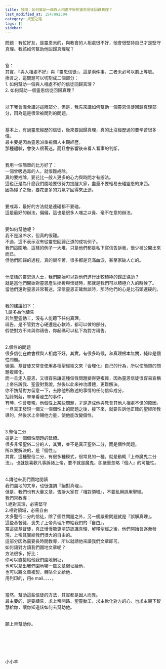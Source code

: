 ```yaml
---
title: 發問：如何幫助一個與人相處不好的靈恩信徒回歸真理？
last_modified_at: 1547992504
category: 成聖之路
tags: []
sidebar: 
---
```


<p>問題：有位好友，是靈恩派的，與教會的人相處很不好，他會很堅持自己才是堅守真理。我該如何幫助他回歸真理呢？<!--more--><br/><br/><br/>答：<br/>其實，『與人相處不好』與『靈恩信徒』，這是兩件事，二者未必可以劃上等號。<br/>換言之，這問題可以切割成二個部分：<br/>1.	如何幫助一個與人相處不好的信徒回歸真理？<br/>2.	如何幫助一個靈恩信徒回歸真理？<br/><br/><br/>以下我會混合講述這兩部分，但是，我先來講如何幫助一個靈恩信徒回歸真理部分，因為這是很常被問到的問題。<br/><br/><br/>基本上，有過靈恩經歷的信徒，後來要回歸真理，真的比沒經歷過的要辛苦很多倍。<br/>最主要是因為靈恩派重視個人主觀經歷，<br/>那種體驗，會使人很著迷，而且會影響後來看人看事的判斷。<br/><br/> <br/>我用一個簡單的比方好了：<br/>一個曾吸過毒的人，就很難戒除。<br/>真的要戒除，要花比一般人更多的心力與時間才有辦法。<br/>這也正是為什麼我們園地要很努力提醒大家，盡量不要輕易去碰靈恩的東西。<br/>因為碰了之後，要花更多的力氣才回得來正途。<br/> <br/><br/>要戒毒，最好的方法就是連碰都不要碰。<br/>這是最好的辦法，偏偏，這也是很多人嗤之以鼻、毫不在意的辦法。<br/><br/> <br/>要如何幫他呢？<br/>我不是潑冷水，但真的很難。<br/>不過，這不表示沒有從靈恩回歸正道的成功例子。<br/>我們這園地，這樣的例子一大堆，只是他們都是私下寫信告訴我，很少被公開出來而已。<br/>但他們回歸的過程，真的很辛苦，很多都是充滿血淚，甚至家破人亡的。<br/><br/> <br/>什麼樣的靈恩派人士，我們開始可以對他們進行比較積極的歸正協助？<br/>就是當他們開始對靈恩產生挫折與懷疑時，那就是我們可以積極介入的時候了。<br/>當他們還對靈恩非常著迷，深信靈恩正確無誤時，那時他們的心是比石頭還硬的。<br/><br/><br/>我的建議如下：<br/>1.請多為他禱告<br/>若無聖靈動工，沒有人能聽下任何真理。<br/>禱告，是不管對方心硬還是心軟時，都可以做的部分。<br/>假使對方不肯與你禱告，你起碼可以私下為對方禱告。<br/><br/> <br/>2.個性的問題<br/>很多信徒在教會裡與人相處不好，其實，有很多時候，和真理根本無關，純粹是個性問題。<br/>偏偏，基督徒又常會使用各種聖經經文來『合理化』自己的行為，所以使簡單的問題複雜化。<br/>而一旦走入靈恩，又很容易讓這種個性問題變得更複雜，因為靈恩信徒很容易宣稱上帝告訴我、聖靈對我說，然後以此來神功護體，更難解決。<br/>你不妨幫對方留意一下，去除他所敘述的事情的任何信仰成分，<br/>抽絲剝繭，單單看發生的事件，<br/>有時，你會發現，他個性上某些問題，才是造成他與教會其他人相處不佳的原因。<br/>一旦真正發現一個又一個個性上的問題之後，接下來，就要告訴他正確的聖經所教導的，然後求上帝賜他力量，使他能改變個性。<br/><br/> <br/>3.聖俗二分<br/>這是上一個個性問題的延續。<br/>很多非常聖俗二分的人，其實，並不是真正聖俗二分，而是個性問題。<br/>所以要解決的，是『個性』。<br/>其實，這種聖俗二分，有很多種模式，很常見的一種，就是動輒『上帝魔鬼二分法』，也就是喜歡凡事訴諸上帝，要不就是魔鬼，卻嚴重忽略『個人』的可能性。<br/> <br/><br/>4.請他來我們園地閱讀<br/>我們園地的文章，也很強調『絕對真理』，<br/>但是，我們也有大量文章，告訴大家在『相對領域』，不要亂用誤用聖經。<br/>我們常教導：<br/>1.絕對真理，必需堅守<br/>2.相對領域，必需自由<br/>太多聖俗二分的信徒，除了個性問題之外，另一個嚴重問題就是『誤解真理』。<br/>這些基督徒，喪失了上帝真理所帶給我們的『自由』。<br/>當這些基督徒，真正慢慢能更清楚認識真理、解釋聖經之後，他們開始會逐漸發現，上帝其實給我們很大的自由的。<br/>這部分因為需要長時間教導，所以就請他來讀我們文章即可。<br/>如何讓對方讀我們園地文章呢？<br/>方法很多，好比：<br/>你可以直接給他我們園地網址，<br/>也可以拿出我們園地哪一篇文章網址給他，<br/>也可以將文章複製，轉貼全文給他，<br/>用列印的，用e mail、、、、。<br/><br/><br/>當然，幫助這些信徒的方法，其實都是因人而異。<br/>最主要的，是要禱告，求上帝開路、聖靈動工，求主軟化對方的心，也求主賜下智慧給你，讓你知道該如何去幫助他。<br/><br/><br/>願上帝幫助你。<br/> <br/><br/><br/><br/><br/><br/>小小羊<br/>
</p>